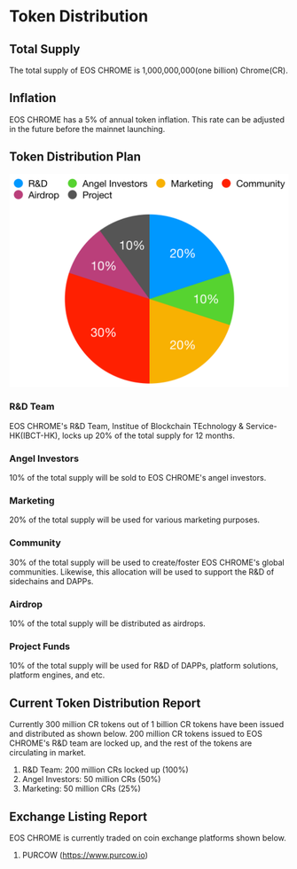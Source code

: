 # Token Distribution

## Total Supply
The total supply of EOS CHROME is 1,000,000,000(one billion) Chrome(CR).

## Inflation
EOS CHROME has a 5% of annual token inflation. This rate can be adjusted in the future before the mainnet launching.

## Token Distribution Plan
![alt text](./image/TokenDist.png)

### R&D Team
EOS CHROME's R&D Team, Institue of Blockchain TEchnology & Service-HK(IBCT-HK), locks up 20% of the total supply for 12 months.

### Angel Investors
10% of the total supply will be sold to EOS CHROME's angel investors.

### Marketing
20% of the total supply will be used for various marketing purposes.

### Community
30% of the total supply will be used to create/foster EOS CHROME's global communities. Likewise, this allocation will be used to support the R&D of sidechains and DAPPs.

### Airdrop
10% of the total supply will be distributed as airdrops.

### Project Funds
10% of the total supply will be used for R&D of DAPPs, platform solutions, platform engines, and etc.


## Current Token Distribution Report
Currently 300 million CR tokens out of 1 billion CR tokens have been issued and distributed as shown below. 200 million CR tokens issued to EOS CHROME's R&D team are locked up, and the rest of the tokens are circulating in market.

1. R&D Team: 200 million CRs locked up (100%)
2. Angel Investors: 50 million CRs (50%)
3. Marketing: 50 million CRs (25%)


## Exchange Listing Report
EOS CHROME is currently traded on coin exchange platforms shown below.
1. PURCOW (https://www.purcow.io)

